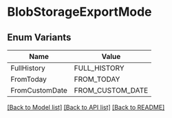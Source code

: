 # BlobStorageExportMode

## Enum Variants

| Name | Value |
|---- | -----|
| FullHistory | FULL_HISTORY |
| FromToday | FROM_TODAY |
| FromCustomDate | FROM_CUSTOM_DATE |


[[Back to Model list]](../README.md#documentation-for-models) [[Back to API list]](../README.md#documentation-for-api-endpoints) [[Back to README]](../README.md)


